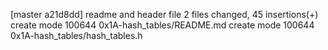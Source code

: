 [master a21d8dd] readme and header file
 2 files changed, 45 insertions(+)
 create mode 100644 0x1A-hash_tables/README.md
 create mode 100644 0x1A-hash_tables/hash_tables.h
